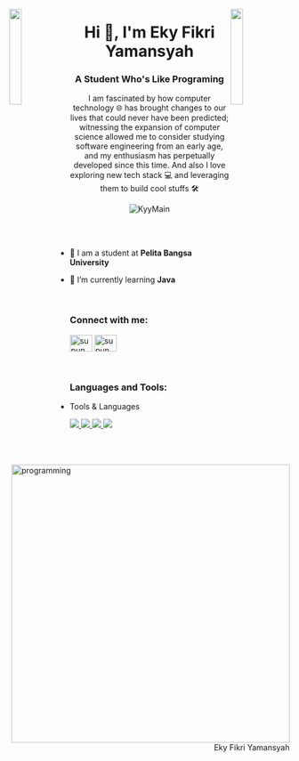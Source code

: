 <img align="left" src="https://user-images.githubusercontent.com/65187002/144930161-2f783401-8d27-4fdf-a2f7-cc0ba32f1f1f.gif" width="21%" style="display:inline;"><img align="right" src="https://user-images.githubusercontent.com/65187002/144930161-2f783401-8d27-4fdf-a2f7-cc0ba32f1f1f.gif" width="21%" style="display:inline;">

<h1 align="center">Hi 👋, I'm Eky Fikri Yamansyah</h1>
<h3 align="center">A Student Who's Like Programing</h3>
<p align="center">I am fascinated by how computer technology 🌐 has brought changes to our lives that could never have been predicted; witnessing the expansion of computer science allowed me to consider studying software engineering from an early age, and my enthusiasm has perpetually developed since this time. And also I love exploring new tech stack 💻 and leveraging them to build cool stuffs 🛠️</p>
<p align="center"> 
 <img src="https://komarev.com/ghpvc/?username=KyyMain&label=Profile%20views&color=0e75b6&style=flat" alt="KyyMain" /> 
<!--  <img src="https://img.shields.io/badge/Languages-Python | Java | PHP | Typescript | Node | React -green.svg" alt="supun nanayakkara's languages" /> -->
<!--  <img alt="Profile followers" src="https://img.shields.io/github/followers/supuna97"> -->
</p>

<img align="right" alt="programming" width="500" src="https://th.bing.com/th/id/OIG.bmEZl7kCi.IqNlvdckJi?w=1024&h=1024&rs=1&pid=ImgDetMain">
<br><br>

- 🔭 I am a student at **Pelita Bangsa University**

- 🌱 I’m currently learning **Java**


<br>
<h3 align="left">Connect with me:</h3>
<p align="left">

<a href="https://instagram.com/eky_fikri_" target="blank"><img align="center" src="https://raw.githubusercontent.com/rahuldkjain/github-profile-readme-generator/master/src/images/icons/Social/instagram.svg" alt="supun___lk" height="30" width="40" /></a>
<a href="https://www.youtube.com/@playboygengs" target="blank"><img align="center" src="https://raw.githubusercontent.com/rahuldkjain/github-profile-readme-generator/master/src/images/icons/Social/youtube.svg" alt="supun nanayakkara" height="30" width="40" /></a>
</p>
<br>
<h3 align="left">Languages and Tools:</h3>


- Tools & Languages
<p align="left">
  <a href="https://skillicons.dev">
    <img src="https://skillicons.dev/icons?i=git,github,vscode" />
   <img src="https://skillicons.dev/icons?i=python" />
   <img src="https://skillicons.dev/icons?i=java" />
   <img src="https://skillicons.dev/icons?i=c++" />
  </a>
</p>

<br/>


<br>
<p align="right" > Eky Fikri Yamansyah</a></p>
